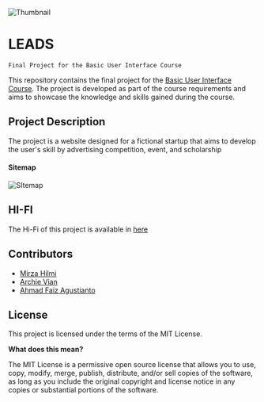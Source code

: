 ![Thumbnail](https://github.com/Mifaki/LEADS/assets/107536877/397f6ffc-90c7-436d-95ff-831341d03048)

# LEADS
`Final Project for the Basic User Interface Course`

This repository contains the final project for the [Basic User Interface Course](https://github.com/Mifaki/LEADS). The project is developed as part of the course requirements and aims to showcase the knowledge and skills gained during the course.

## Project Description

The project is a website designed for a fictional startup that aims to develop the user's skill by advertising competition, event, and scholarship

#### Sitemap

![SItemap](https://github.com/Mifaki/LEADS/assets/107536877/a3d89c2d-79b5-47cd-b7fe-cec61e9509d0)

## HI-FI

The Hi-Fi of this project is available in [here](https://www.figma.com/file/1xNv0y1hcjSqEtYqZK2Z7H/DDAP?type=design&node-id=563%3A3085&t=Wyy5lYImMpeetM0j-1)

## Contributors

- [Mirza Hilmi](https://github.com/MirzaHilmi)
- [Archie Vian](https://github.com/archieVian8)
- [Ahmad Faiz Agustianto](https://github.com/Mifaki)

## License

This project is licensed under the terms of the MIT License.

**What does this mean?**

The MIT License is a permissive open source license that allows you to use, copy, modify, merge, publish, distribute, and/or sell copies of the software, as long as you include the original copyright and license notice in any copies or substantial portions of the software.
